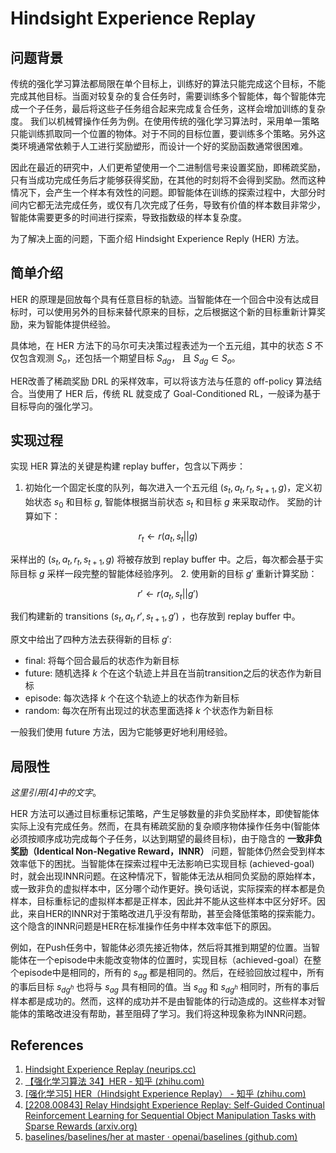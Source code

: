 # Hindsight Experience Replay

## 问题背景

传统的强化学习算法都局限在单个目标上，训练好的算法只能完成这个目标，不能完成其他目标。当面对较复杂的复合任务时，需要训练多个智能体，每个智能体完成一个子任务，最后将这些子任务组合起来完成复合任务，这样会增加训练的复杂度。
我们以机械臂操作任务为例。在使用传统的强化学习算法时，采用单一策略只能训练抓取同一个位置的物体。对于不同的目标位置，要训练多个策略。另外这类环境通常依赖于人工进行奖励塑形，而设计一个好的奖励函数通常很困难。

因此在最近的研究中，人们更希望使用一个二进制信号来设置奖励，即稀疏奖励，只有当成功完成任务后才能够获得奖励，在其他的时刻将不会得到奖励。然而这种情况下，会产生一个样本有效性的问题。即智能体在训练的探索过程中，大部分时间内它都无法完成任务，或仅有几次完成了任务，导致有价值的样本数目非常少，智能体需要更多的时间进行探索，导致指数级的样本复杂度。

为了解决上面的问题，下面介绍 Hindsight Experience Reply (HER) 方法。

## 简单介绍

HER 的原理是回放每个具有任意目标的轨迹。当智能体在一个回合中没有达成目标时，可以使用另外的目标来替代原来的目标，之后根据这个新的目标重新计算奖励，来为智能体提供经验。

具体地，在 HER 方法下的马尔可夫决策过程表述为一个五元组，其中的状态 $S$ 不仅包含观测 $S_o$，还包括一个期望目标 $S_{dg}$， 且 $S_{dg} \in S_o$。

HER改善了稀疏奖励 DRL 的采样效率，可以将该方法与任意的 off-policy 算法结合。当使用了 HER 后，传统 RL 就变成了 Goal-Conditioned RL，一般译为基于目标导向的强化学习。


## 实现过程

实现 HER 算法的关键是构建 replay buffer，包含以下两步：

1. 初始化一个固定长度的队列，每次进入一个五元组 $(s_t,a_t,r_t,s_{t+1},g)$，定义初始状态 $s_0$ 和目标 $g$, 智能体根据当前状态 $s_t$ 和目标 $g$ 来采取动作。
   奖励的计算如下：

$$
r_t \gets r(a_t,s_t||g)
$$

采样出的 $(s_t,a_t,r_t,s_{t+1},g)$ 将被存放到 replay buffer 中。之后，每次都会基于实际目标 $g$ 采样一段完整的智能体经验序列。
2. 使用新的目标 $g'$ 重新计算奖励：

$$
r' \gets r(a_t,s_t||g')
$$

我们构建新的 transitions $(s_t, a_t, r′, s_{t+1}, g′)$ ，也存放到 replay buffer 中。

原文中给出了四种方法去获得新的目标 $g'$:

* final: 将每个回合最后的状态作为新目标
* future: 随机选择 $k$ 个在这个轨迹上并且在当前transition之后的状态作为新目标
* episode: 每次选择 $k$ 个在这个轨迹上的状态作为新目标
* random: 每次在所有出现过的状态里面选择 $k$ 个状态作为新目标

一般我们使用 future 方法，因为它能够更好地利用经验。

## 局限性

*这里引用[4]中的文字*。

HER 方法可以通过目标重标记策略，产生足够数量的非负奖励样本，即使智能体实际上没有完成任务。然而，在具有稀疏奖励的复杂顺序物体操作任务中(智能体必须按顺序成功完成每个子任务，以达到期望的最终目标)，由于隐含的 **一致非负奖励（Identical Non-Negative Reward，INNR）** 问题，智能体仍然会受到样本效率低下的困扰。当智能体在探索过程中无法影响已实现目标 (achieved-goal)时，就会出现INNR问题。在这种情况下，智能体无法从相同负奖励的原始样本，或一致非负的虚拟样本中，区分哪个动作更好。换句话说，实际探索的样本都是负样本，目标重标记的虚拟样本都是正样本，因此并不能从这些样本中区分好坏。因此，来自HER的INNR对于策略改进几乎没有帮助，甚至会降低策略的探索能力。这个隐含的INNR问题是HER在标准操作任务中样本效率低下的原因。

例如，在Push任务中，智能体必须先接近物体，然后将其推到期望的位置。当智能体在一个episode中未能改变物体的位置时，实现目标（achieved-goal）在整个episode中是相同的，所有的 $s_{ag}$ 都是相同的。然后，在经验回放过程中，所有的事后目标 $s_{dg^h}$ 也将与 $s_{ag}$ 具有相同的值。当 $s_{ag}$ 和 $s_{dg^h}$ 相同时，所有的事后样本都是成功的。然而，这样的成功并不是由智能体的行动造成的。这些样本对智能体的策略改进没有帮助，甚至阻碍了学习。我们将这种现象称为INNR问题。

## References

1. [Hindsight Experience Replay (neurips.cc)](https://proceedings.neurips.cc/paper_files/paper/2017/file/453fadbd8a1a3af50a9df4df899537b5-Paper.pdf)
2. [【强化学习算法 34】HER - 知乎 (zhihu.com)](https://zhuanlan.zhihu.com/p/51357496)
3. [[强化学习5] HER（Hindsight Experience Replay） - 知乎 (zhihu.com)](https://zhuanlan.zhihu.com/p/403527126)
4. [[2208.00843] Relay Hindsight Experience Replay: Self-Guided Continual Reinforcement Learning for Sequential Object Manipulation Tasks with Sparse Rewards (arxiv.org)](https://arxiv.org/abs/2208.00843)
5. [baselines/baselines/her at master · openai/baselines (github.com)](https://github.com/openai/baselines/tree/master/baselines/her)
